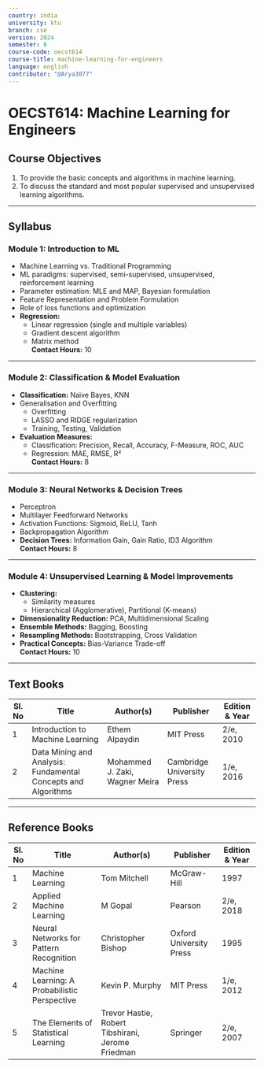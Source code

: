```yaml
---
country: india
university: ktu
branch: cse
version: 2024
semester: 6
course-code: oecst614
course-title: machine-learning-for-engineers
language: english
contributor: "@Arya3077"
---
```


# OECST614: Machine Learning for Engineers

## Course Objectives

1. To provide the basic concepts and algorithms in machine learning.  
2. To discuss the standard and most popular supervised and unsupervised learning algorithms.

---

## Syllabus

### Module 1: Introduction to ML  
- Machine Learning vs. Traditional Programming  
- ML paradigms: supervised, semi-supervised, unsupervised, reinforcement learning  
- Parameter estimation: MLE and MAP, Bayesian formulation  
- Feature Representation and Problem Formulation  
- Role of loss functions and optimization  
- **Regression:**  
  - Linear regression (single and multiple variables)  
  - Gradient descent algorithm  
  - Matrix method  
**Contact Hours:** 10  

---

### Module 2: Classification & Model Evaluation  
- **Classification:** Naïve Bayes, KNN  
- Generalisation and Overfitting  
  - Overfitting  
  - LASSO and RIDGE regularization  
  - Training, Testing, Validation  
- **Evaluation Measures:**  
  - Classification: Precision, Recall, Accuracy, F-Measure, ROC, AUC  
  - Regression: MAE, RMSE, R²  
**Contact Hours:** 8  

---

### Module 3: Neural Networks & Decision Trees  
- Perceptron  
- Multilayer Feedforward Networks  
- Activation Functions: Sigmoid, ReLU, Tanh  
- Backpropagation Algorithm  
- **Decision Trees:** Information Gain, Gain Ratio, ID3 Algorithm  
**Contact Hours:** 8  

---

### Module 4: Unsupervised Learning & Model Improvements  
- **Clustering:**  
  - Similarity measures  
  - Hierarchical (Agglomerative), Partitional (K-means)  
- **Dimensionality Reduction:** PCA, Multidimensional Scaling  
- **Ensemble Methods:** Bagging, Boosting  
- **Resampling Methods:** Bootstrapping, Cross Validation  
- **Practical Concepts:** Bias-Variance Trade-off  
**Contact Hours:** 10  

---

## Text Books

| Sl. No | Title                                                   | Author(s)                          | Publisher                | Edition & Year |
|--------|----------------------------------------------------------|------------------------------------|--------------------------|----------------|
| 1      | Introduction to Machine Learning                         | Ethem Alpaydin                     | MIT Press                | 2/e, 2010      |
| 2      | Data Mining and Analysis: Fundamental Concepts and Algorithms | Mohammed J. Zaki, Wagner Meira | Cambridge University Press | 1/e, 2016      |

---

## Reference Books

| Sl. No | Title                                         | Author(s)                                     | Publisher               | Edition & Year |
|--------|-----------------------------------------------|-----------------------------------------------|-------------------------|----------------|
| 1      | Machine Learning                              | Tom Mitchell                                  | McGraw-Hill             | 1997           |
| 2      | Applied Machine Learning                      | M Gopal                                       | Pearson                 | 2/e, 2018      |
| 3      | Neural Networks for Pattern Recognition       | Christopher Bishop                            | Oxford University Press | 1995           |
| 4      | Machine Learning: A Probabilistic Perspective | Kevin P. Murphy                               | MIT Press               | 1/e, 2012      |
| 5      | The Elements of Statistical Learning          | Trevor Hastie, Robert Tibshirani, Jerome Friedman | Springer           | 2/e, 2007      |
